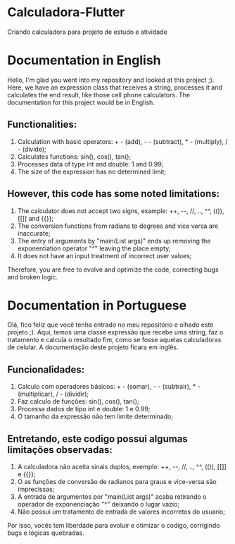 # Calculadora-Flutter
Criando calculadora para projeto de estudo e atividade

# Documentation in English 
    
Hello, I'm glad you went into my repository and looked at this project ;).
Here, we have an expression class that receives a string, processes it and calculates the
end result, like those cell phone calculators. The documentation for this project
would be in English.

## Functionalities:
1. Calculation with basic operators: + - (add), - - (subtract), * - (multiply), / - (divide);
2. Calculates functions: sin(), cos(), tan();
3. Processes data of type int and double: 1 and 0.99;
4. The size of the expression has no determined limit;

## However, this code has some noted limitations:
1. The calculator does not accept two signs, example: ++, --, //, .., ^^, (()), [[]] and {{}};
2. The conversion functions from radians to degrees and vice versa are inaccurate;
3. The entry of arguments by "main(List<String> args)" ends up removing the exponentiation operator "^"
    leaving the place empty;
4. It does not have an input treatment of incorrect user values;

Therefore, you are free to evolve and optimize the code, correcting bugs and broken logic.



# Documentation in Portuguese
    
Olá, fico feliz que você tenha entrado no meu repositório e olhado este projeto ;).
Aqui, temos uma classe expressão que recebe uma string, faz o tratamento e calcula o
resultado fim, como se fosse aquelas calculadoras de celular. A documentação deste projeto
ficara em inglês.

## Funcionalidades:

1. Calculo com operadores básicos: + - (somar), - - (subtrair), * - (multiplicar), / - (dividir);
2. Faz calculo de funções: sin(), cos(), tan();
3. Processa dados de tipo int e double: 1 e 0.99;
4. O tamanho da expressão não tem limite determinado;

## Entretando, este codigo possui algumas limitações observadas:

1. A calculadora não aceita sinais duplos, exemplo: ++, --, //, .., ^^, (()), [[]] e {{}};
2. O as funções de conversão de radianos para graus e vice-versa são imprecissas;
4. A entrada de argumentos por "main(List<String> args)" acaba retirando o operador de exponenciação "^"
deixando o lugar vazio;
4. Não possui um tratamento de entrada de valores incorretos do usuario;

Por isso, vocês tem liberdade para evoluir e otimizar o codigo, corrigindo bugs e lógicas quebradas.